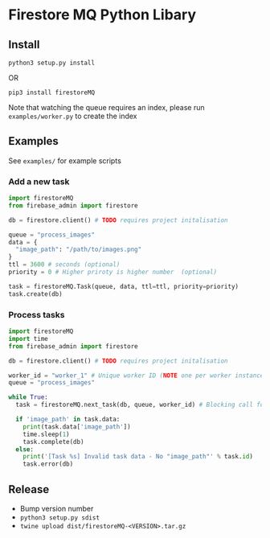 # Firestore MQ Python Libary
## Install
`python3 setup.py install`

OR

`pip3 install firestoreMQ`

Note that watching the queue requires an index, please run `examples/worker.py` to create the index

## Examples
See `examples/` for example scripts

### Add a new task
```Python
import firestoreMQ
from firebase_admin import firestore

db = firestore.client() # TODO requires project initalisation

queue = "process_images"
data = {
  "image_path": "/path/to/images.png"
}
ttl = 3600 # seconds (optional)
priority = 0 # Higher priroty is higher number  (optional)

task = firestoreMQ.Task(queue, data, ttl=ttl, priority=priority)
task.create(db)
```

### Process tasks
```Python
import firestoreMQ
import time
from firebase_admin import firestore

db = firestore.client() # TODO requires project initalisation

worker_id = "worker_1" # Unique worker ID (NOTE one per worker instance)
queue = "process_images"

while True:
  task = firestoreMQ.next_task(db, queue, worker_id) # Blocking call for next task

  if 'image_path' in task.data:
    print(task.data['image_path'])
    time.sleep(1)
    task.complete(db)
  else:
    print('[Task %s] Invalid task data - No "image_path"' % task.id)
    task.error(db)
```

## Release
- Bump version number
- `python3 setup.py sdist`
- `twine upload dist/firestoreMQ-<VERSION>.tar.gz`